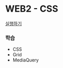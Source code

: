 # WEB2 - CSS

[실행하기](https://hwahyeon.github.io/Web_Open/WEB2%20-%20CSS/index.html)

### 학습
* CSS
* Grid
* MediaQuery
